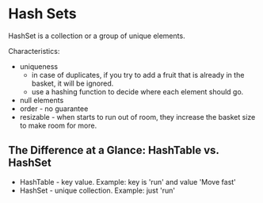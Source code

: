 # Hash Sets

HashSet is a collection or a group of unique elements.

Characteristics:

- uniqueness
  - in case of duplicates, if you try to add a fruit that is already in the
    basket, it will be ignored.
  - use a hashing function to decide where each element should go.
- null elements
- order - no guarantee
- resizable - when starts to run out of room, they increase the basket size to
  make room for more.

## The Difference at a Glance: HashTable vs. HashSet

- HashTable - key value. Example: key is 'run' and value 'Move fast'
- HashSet - unique collection. Example: just 'run'
